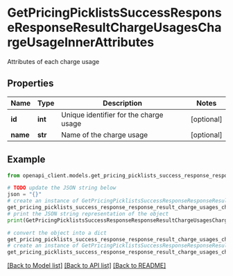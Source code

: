 # GetPricingPicklistsSuccessResponseResponseResultChargeUsagesChargeUsageInnerAttributes

Attributes of each charge usage

## Properties

Name | Type | Description | Notes
------------ | ------------- | ------------- | -------------
**id** | **int** | Unique identifier for the charge usage | [optional] 
**name** | **str** | Name of the charge usage | [optional] 

## Example

```python
from openapi_client.models.get_pricing_picklists_success_response_response_result_charge_usages_charge_usage_inner_attributes import GetPricingPicklistsSuccessResponseResponseResultChargeUsagesChargeUsageInnerAttributes

# TODO update the JSON string below
json = "{}"
# create an instance of GetPricingPicklistsSuccessResponseResponseResultChargeUsagesChargeUsageInnerAttributes from a JSON string
get_pricing_picklists_success_response_response_result_charge_usages_charge_usage_inner_attributes_instance = GetPricingPicklistsSuccessResponseResponseResultChargeUsagesChargeUsageInnerAttributes.from_json(json)
# print the JSON string representation of the object
print(GetPricingPicklistsSuccessResponseResponseResultChargeUsagesChargeUsageInnerAttributes.to_json())

# convert the object into a dict
get_pricing_picklists_success_response_response_result_charge_usages_charge_usage_inner_attributes_dict = get_pricing_picklists_success_response_response_result_charge_usages_charge_usage_inner_attributes_instance.to_dict()
# create an instance of GetPricingPicklistsSuccessResponseResponseResultChargeUsagesChargeUsageInnerAttributes from a dict
get_pricing_picklists_success_response_response_result_charge_usages_charge_usage_inner_attributes_from_dict = GetPricingPicklistsSuccessResponseResponseResultChargeUsagesChargeUsageInnerAttributes.from_dict(get_pricing_picklists_success_response_response_result_charge_usages_charge_usage_inner_attributes_dict)
```
[[Back to Model list]](../README.md#documentation-for-models) [[Back to API list]](../README.md#documentation-for-api-endpoints) [[Back to README]](../README.md)


